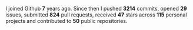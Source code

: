 
I joined Github **7** years ago. Since then I pushed **3214** commits, opened **29** issues, submitted **824** pull requests, received **47** stars across **115** personal projects and contributed to **50** public repositories.
